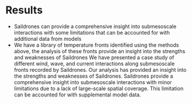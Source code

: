 # Results

- Saildrones can provide a comprehensive insight into submesoscale interactions with some limitations that can be accounted for with additional data from models
- We have a library of temperature fronts identified using the methods above, the analysis of these fronts provide an insight into the strengths and weaknesses of Saildrones
We have presented a case study of different wind, wave, and current interactions along submesoscale fronts recorded by Saildrones. Our analysis has provided an insight into the strengths and weaknesses of Saildrones. 
Saildrones provide a comprehensive insight into submesoscale interactions with minor limitations due to a lack of large-scale spatial coverage. This limitation can be accounted for with supplemental model data.
